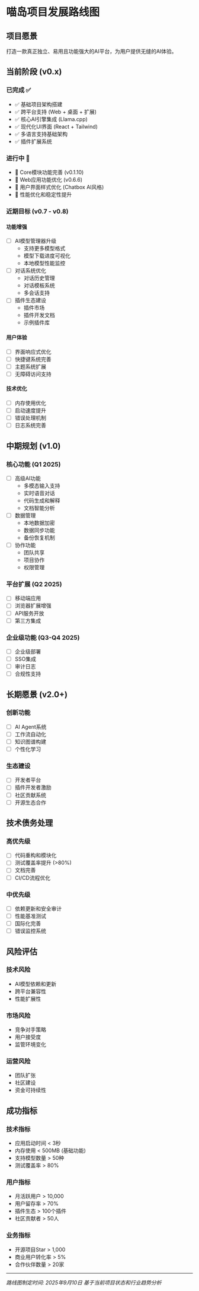 # 喵岛项目发展路线图

## 项目愿景

打造一款真正独立、易用且功能强大的AI平台，为用户提供无缝的AI体验。

## 当前阶段 (v0.x)

### 已完成 ✅
- ✅ 基础项目架构搭建
- ✅ 跨平台支持 (Web + 桌面 + 扩展)
- ✅ 核心AI引擎集成 (Llama.cpp)
- ✅ 现代化UI界面 (React + Tailwind)
- ✅ 多语言支持基础架构
- ✅ 插件扩展系统

### 进行中 🔄
- 🔄 Core模块功能完善 (v0.1.10)
- 🔄 Web应用功能优化 (v0.6.6)
- 🔄 用户界面样式优化 (Chatbox AI风格)
- 🔄 性能优化和稳定性提升

### 近期目标 (v0.7 - v0.8)

#### 功能增强
- [ ] AI模型管理器升级
  - 支持更多模型格式
  - 模型下载进度可视化
  - 本地模型性能监控
- [ ] 对话系统优化
  - 对话历史管理
  - 对话模板系统
  - 多会话支持
- [ ] 插件生态建设
  - 插件市场
  - 插件开发文档
  - 示例插件库

#### 用户体验
- [ ] 界面响应式优化
- [ ] 快捷键系统完善
- [ ] 主题系统扩展
- [ ] 无障碍访问支持

#### 技术优化
- [ ] 内存使用优化
- [ ] 启动速度提升
- [ ] 错误处理机制
- [ ] 日志系统完善

## 中期规划 (v1.0)

### 核心功能 (Q1 2025)
- [ ] 高级AI功能
  - 多模态输入支持
  - 实时语音对话
  - 代码生成和解释
  - 文档智能分析
- [ ] 数据管理
  - 本地数据加密
  - 数据同步功能
  - 备份恢复机制
- [ ] 协作功能
  - 团队共享
  - 项目协作
  - 权限管理

### 平台扩展 (Q2 2025)
- [ ] 移动端应用
- [ ] 浏览器扩展增强
- [ ] API服务开放
- [ ] 第三方集成

### 企业级功能 (Q3-Q4 2025)
- [ ] 企业级部署
- [ ] SSO集成
- [ ] 审计日志
- [ ] 合规性支持

## 长期愿景 (v2.0+)

### 创新功能
- [ ] AI Agent系统
- [ ] 工作流自动化
- [ ] 知识图谱构建
- [ ] 个性化学习

### 生态建设
- [ ] 开发者平台
- [ ] 插件开发者激励
- [ ] 社区贡献系统
- [ ] 开源生态合作

## 技术债务处理

### 高优先级
- [ ] 代码重构和模块化
- [ ] 测试覆盖率提升 (>80%)
- [ ] 文档完善
- [ ] CI/CD流程优化

### 中优先级
- [ ] 依赖更新和安全审计
- [ ] 性能基准测试
- [ ] 国际化完善
- [ ] 错误监控系统

## 风险评估

### 技术风险
- AI模型依赖和更新
- 跨平台兼容性
- 性能扩展性

### 市场风险
- 竞争对手策略
- 用户接受度
- 监管环境变化

### 运营风险
- 团队扩张
- 社区建设
- 资金可持续性

## 成功指标

### 技术指标
- 应用启动时间 < 3秒
- 内存使用 < 500MB (基础功能)
- 支持模型数量 > 50种
- 测试覆盖率 > 80%

### 用户指标
- 月活跃用户 > 10,000
- 用户留存率 > 70%
- 插件生态 > 100个插件
- 社区贡献者 > 50人

### 业务指标
- 开源项目Star > 1,000
- 商业用户转化率 > 5%
- 合作伙伴数量 > 20家

---

*路线图制定时间: 2025年9月10日*
*基于当前项目状态和行业趋势分析*
